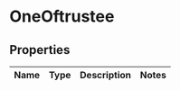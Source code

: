 # OneOftrustee

## Properties
Name | Type | Description | Notes
------------ | ------------- | ------------- | -------------
